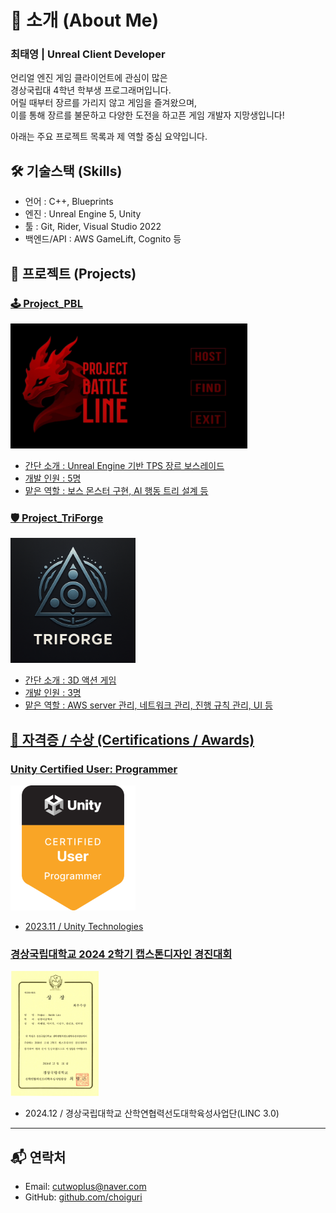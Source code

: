 # 👋 소개 (About Me) 
### 최태영 | Unreal Client Developer

언리얼 엔진 게임 클라이언트에 관심이 많은   
경상국립대 4학년 학부생 프로그래머입니다.   
어릴 때부터 장르를 가리지 않고 게임을 즐겨왔으며,    
이를 통해 장르를 불문하고 다양한 도전을 하고픈 게임 개발자 지망생입니다!   

아래는 주요 프로젝트 목록과 제 역할 중심 요약입니다.



## 🛠️ 기술스택 (Skills)
- 언어 : C++, Blueprints
- 엔진 : Unreal Engine 5, Unity
- 툴 : Git, Rider, Visual Studio 2022
- 백엔드/API : AWS GameLift, Cognito 등



## 📁 프로젝트 (Projects)

### [🕹️ Project_PBL](https://github.com/choiguri/GNU_PBL)
<a href="https://youtu.be/-3ciZHhTgDc"><img src="./Source/Image/PBL_thumbnail.png" height="200"/>
- 간단 소개 : Unreal Engine 기반 TPS 장르 보스레이드
- 개발 인원 : 5명
- 맡은 역할 : 보스 몬스터 구현, AI 행동 트리 설계 등


### [🛡️ Project_TriForge](https://github.com/pju0205/TriForge)


<a href="https://youtu.be/lo1SQH9PyY0"><img src="./Source/Image/TriForge_thumbnail.png" height="200"/>
- 간단 소개 : 3D 액션 게임
- 개발 인원 : 3명
- 맡은 역할 : AWS server 관리, 네트워크 관리, 진행 규칙 관리, UI 등



## 📌 자격증 / 수상 (Certifications / Awards)

### Unity Certified User: Programmer
<a href="https://www.credly.com/badges/66087beb-5e31-41a6-aa80-5e04aa4ca27e/public_url"><img src="./Source/Image/unity-certified-user-programmer.png" height="200">
- 2023.11 / Unity Technologies

### 경상국립대학교 2024 2학기 캡스톤디자인 경진대회
<a><img src="./Source/Image/PBL_최우수상_캡스톤디자인.jpg" height="200">
- 2024.12 / 경상국립대학교 산학연협력선도대학육성사업단(LINC 3.0)



---

## 📬 연락처

- Email: cutwoplus@naver.com
- GitHub: [github.com/choiguri](https://github.com/choiguri)
